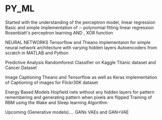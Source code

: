 # PY_ML

Started with the understanding of the perceptron model, linear regression
Basic and simple implementation of :- 
polynomial fitting 
linear regression
Rosenblatt's perceptron learning
AND , XOR function

NEURAL NETWORKS
Tensorflow and Theano implementaion for simple neural network architecture with varying hidden layers
Autoencoders from scratch in MATLAB and Python

Predictive Analysis
Randomforest Classifier on Kaggle Titanic  dataset and Cancer Dataset

Image Captioning
Theano and Tensorflow as well as Keras implementation of Captioning of images for Flickr30K dataset

Energy Based Models
Hopfield nets without any hidden layers for pattern remembering and generating pattern when pixels are flipped
Training of RBM using the Wake and Sleep learning Algorithm

Upcoming (Generative models)....
GANs VAEs and GAN+VAE
